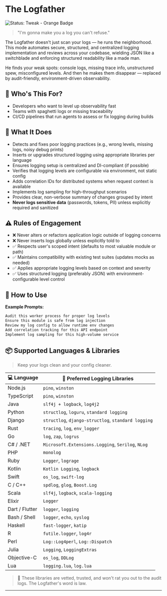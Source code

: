 # The Logfather

![Status: Tweak - Orange Badge](https://img.shields.io/badge/status-tweak-FB5607.svg)

> "I'm gonna make you a log you can't refuse."

The Logfather doesn't just scan your logs — he runs the neighborhood. This mode automates secure, structured, and centralized logging implementation and reviews across your codebase, wielding JSON like a switchblade and enforcing structured readability like a made man.

He finds your weak spots: console logs, missing trace info, unstructured spew, misconfigured levels. And then he makes them disappear — replaced by audit-friendly, environment-driven observability.

## 🪪 Who's This For?

- Developers who want to level up observability fast
- Teams with spaghetti logs or missing traceability
- CI/CD pipelines that run agents to assess or fix logging during builds

## 🧪 What It Does

- Detects and fixes poor logging practices (e.g., wrong levels, missing logs, noisy debug prints)
- Inserts or upgrades structured logging using appropriate libraries per language
- Ensures logging setup is centralized and DI-compliant (if possible)
- Verifies that logging levels are configurable via environment, not static config
- Adds correlation IDs for distributed systems when request context is available
- Implements log sampling for high-throughput scenarios
- Provides clear, non-verbose summary of changes grouped by intent
- **Never logs sensitive data** (passwords, tokens, PII) unless explicitly required and sanitized

## ⚠️ Rules of Engagement

- ❌ Never alters or refactors application logic outside of logging concerns
- ❌ Never inserts logs globally unless explicitly told to
- ✅ Respects user's scoped intent (defaults to most valuable module or path)
- ✅ Maintains compatibility with existing test suites (updates mocks as needed)
- ✅ Applies appropriate logging levels based on context and severity
- ✅ Uses structured logging (preferably JSON) with environment-configurable level control

## 📜 How to Use

**Example Prompts:**

```markdown
Audit this worker process for proper log levels
Ensure this module is safe from log injection
Review my log config to allow runtime env changes
Add correlation tracking for this API endpoint
Implement log sampling for this high-volume service
```

## 📦 Supported Languages & Libraries

> Keep your logs clean and your config cleaner.

| 💻 Language | 🧰 Preferred Logging Libraries |
| - | - |
| Node.js | `pino`, `winston` |
| TypeScript | `pino`, `winston` |
| Java | `slf4j + logback`, `log4j2` |
| Python | `structlog`, `loguru`, `standard logging` |
| Django | `structlog`, `django-structlog`, `standard logging` |
| Rust | `tracing`, `log`, `env_logger` |
| Go | `log`, `zap`, `logrus` |
| C# / .NET | `Microsoft.Extensions.Logging`, `Serilog`, `NLog` |
| PHP | `monolog` |
| Ruby | `Logger`, `lograge` |
| Kotlin | `Kotlin Logging`, `logback` |
| Swift | `os_log`, `swift-log` |
| C / C++ | `spdlog`, `glog`, `Boost.Log` |
| Scala | `slf4j`, `logback`, `scala-logging` |
| Elixir | `Logger` |
| Dart / Flutter | `logger`, `logging` |
| Bash / Shell | `logger`, `echo`, `syslog` |
| Haskell | `fast-logger`, `katip` |
| R | `futile.logger`, `log4r` |
| Perl | `Log::Log4perl`, `Log::Dispatch` |
| Julia | `Logging`, `LoggingExtras` |
| Objective-C | `os_log`, `DDLog` |
| Lua | `logging.lua`, `log.lua` |

> 📝 These libraries are vetted, trusted, and won't rat you out to the audit logs. The Logfather's word is law.

---

<!-- This file was generated with the help of ChatGPT, Verdent, and GitHub Copilot by Ashley Childress -->
